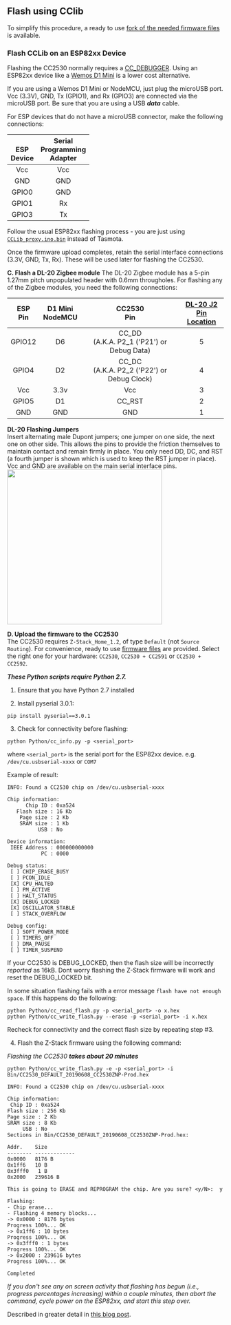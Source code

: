 ## Flash using CClib

To simplify this procedure, a ready to use [fork of the needed firmware files](https://github.com/s-hadinger/CCLib) is available.


### Flash CCLib on an ESP82xx Device
Flashing the CC2530 normally requires a [CC_DEBUGGER](https://www.aliexpress.com/item/32869263224.html). Using an ESP82xx device like a [Wemos D1 Mini](https://www.aliexpress.com/item/32681374223.html) is a lower cost alternative.  

If you are using a Wemos D1 Mini or NodeMCU, just plug the microUSB port. Vcc (3.3V), GND, Tx (GPIO1), and Rx (GPIO3) are connected via the microUSB port. Be sure that you are using a USB **_data_** cable.  

For ESP devices that do not have a microUSB connector, make the following connections:  

<BR>ESP<BR>Device|Serial<BR>Programming<BR>Adapter
:--:|:--:
Vcc|Vcc
GND|GND
GPIO0|GND
GPIO1|Rx
GPIO3|Tx

Follow the usual ESP82xx flashing process - you are just using [`CCLib_proxy.ino.bin`](https://github.com/s-hadinger/CCLib/blob/master/Bin/CCLib_proxy.ino.bin) instead of Tasmota.

Once the firmware upload completes, retain the serial interface connections (3.3V, GND, Tx, Rx). These will be used later for flashing the CC2530.


**C. Flash a DL-20 Zigbee module**
The DL-20 Zigbee module has a 5-pin 1.27mm pitch unpopulated header with 0.6mm througholes. For flashing any of the Zigbee modules, you need the following connections:  

ESP<BR>Pin|D1 Mini<BR>NodeMCU|CC2530<BR>Pin|[DL-20 J2<BR>Pin Location](https://user-images.githubusercontent.com/34340210/67676080-29301a00-f957-11e9-8799-c819241e0b4c.png "CC2530 DL-20 Pin-outs")
:--:|:--:|:--:|:--:
GPIO12|D6|CC_DD<BR>(A.K.A. P2_1 ('P21') or Debug Data)|5
GPIO4|D2|CC_DC<BR>(A.K.A. P2_2 ('P22') or Debug Clock)|4
Vcc|3.3v|Vcc|3
GPIO5|D1|CC_RST|2
GND|GND|GND|1

**DL-20 Flashing Jumpers**  
Insert alternating male Dupont jumpers; one jumper on one side, the next one on other side. This  allows the pins to provide the friction themselves to maintain contact and remain firmly in place. You only need DD, DC, and RST (a fourth jumper is shown which is used to keep the RST jumper in place). Vcc and GND are available on the main serial interface pins.  
<img src="https://user-images.githubusercontent.com/34340210/66960536-a47dfb80-f03a-11e9-9c24-9b3bc4676e49.jpg" width="360">  

**D. Upload the firmware to the CC2530**    
The CC2530 requires `Z-Stack_Home_1.2`, of type `Default` (not `Source Routing`). For convenience, ready to use [firmware files](https://github.com/s-hadinger/CCLib/tree/master/Bin) are provided. Select the right one for your hardware: `CC2530`, `CC2530 + CC2591` or `CC2530 + CC2592`.

_**These Python scripts require Python 2.7.**_  
1) Ensure that you have Python 2.7 installed

2) Install pyserial 3.0.1:

```
pip install pyserial==3.0.1
```

3) Check for connectivity before flashing:  

```
python Python/cc_info.py -p <serial_port>
```

where `<serial_port>` is the serial port for the ESP82xx device. e.g. `/dev/cu.usbserial-xxxx` or `COM7`

Example of result:
```
INFO: Found a CC2530 chip on /dev/cu.usbserial-xxxx

Chip information:
      Chip ID : 0xa524
   Flash size : 16 Kb
    Page size : 2 Kb
    SRAM size : 1 Kb
          USB : No

Device information:
 IEEE Address : 000000000000
           PC : 0000

Debug status:
 [ ] CHIP_ERASE_BUSY
 [ ] PCON_IDLE
 [X] CPU_HALTED
 [ ] PM_ACTIVE
 [ ] HALT_STATUS
 [X] DEBUG_LOCKED
 [X] OSCILLATOR_STABLE
 [ ] STACK_OVERFLOW

Debug config:
 [ ] SOFT_POWER_MODE
 [ ] TIMERS_OFF
 [ ] DMA_PAUSE
 [ ] TIMER_SUSPEND
```

If your CC2530 is DEBUG_LOCKED, then the flash size will be incorrectly _reported_ as 16kB. Dont worry flashing the Z-Stack firmware will work and reset the DEBUG_LOCKED bit. 

In some situation flashing fails with a error message `flash have not enough space`. If this happens do the following:   

```
python Python/cc_read_flash.py -p <serial_port> -o x.hex
python Python/cc_write_flash.py --erase -p <serial_port> -i x.hex
```
   Recheck for connectivity and the correct flash size by repeating step #3.


4) Flash the Z-Stack firmware using the following command:  

_Flashing the CC2530 **takes about 20 minutes**_  

```
python Python/cc_write_flash.py -e -p <serial_port> -i Bin/CC2530_DEFAULT_20190608_CC2530ZNP-Prod.hex
```  
   
```
INFO: Found a CC2530 chip on /dev/cu.usbserial-xxxx

Chip information:
 Chip ID : 0xa524
Flash size : 256 Kb
Page size : 2 Kb
SRAM size : 8 Kb
     USB : No
Sections in Bin/CC2530_DEFAULT_20190608_CC2530ZNP-Prod.hex:

Addr.    Size
-------- -------------
0x0000   8176 B 
0x1ff6   10 B 
0x3fff0   1 B 
0x2000   239616 B 

This is going to ERASE and REPROGRAM the chip. Are you sure? <y/N>:  y

Flashing:
- Chip erase...
- Flashing 4 memory blocks...
-> 0x0000 : 8176 bytes 
Progress 100%... OK
-> 0x1ff6 : 10 bytes 
Progress 100%... OK
-> 0x3fff0 : 1 bytes 
Progress 100%... OK
-> 0x2000 : 239616 bytes 
Progress 100%... OK

Completed
```

_If you don't see any on screen activity that flashing has begun (i.e., progress percentages increasing) within a couple minutes, then abort the command, cycle power on the ESP82xx, and start this step over._

Described in greater detail in [this blog post](https://www.zigbee2mqtt.io/information/alternative_flashing_methods.html).
